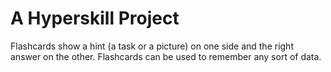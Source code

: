# A Hyperskill Project

Flashcards show a hint (a task or a picture) on one side and the right answer on the other. Flashcards can be used to remember any sort of data.
